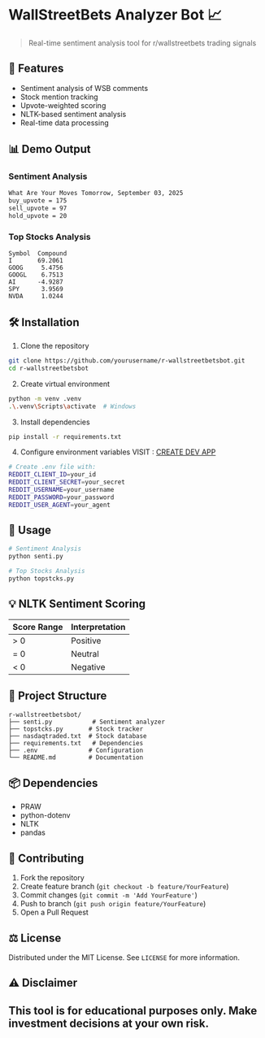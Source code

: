 # WallStreetBets Analyzer Bot 📈

> Real-time sentiment analysis tool for r/wallstreetbets trading signals

## 🚀 Features

* Sentiment analysis of WSB comments
* Stock mention tracking
* Upvote-weighted scoring
* NLTK-based sentiment analysis
* Real-time data processing

## 📊 Demo Output

### Sentiment Analysis
```bash
What Are Your Moves Tomorrow, September 03, 2025
buy_upvote = 175
sell_upvote = 97
hold_upvote = 20
```

### Top Stocks Analysis
```
Symbol  Compound
I       69.2061
GOOG     5.4756
GOOGL    6.7513
AI      -4.9287
SPY      3.9569
NVDA     1.0244
```

## 🛠️ Installation

1. Clone the repository
```bash
git clone https://github.com/yourusername/r-wallstreetbetsbot.git
cd r-wallstreetbetsbot
```

2. Create virtual environment
```bash
python -m venv .venv
.\.venv\Scripts\activate  # Windows
```

3. Install dependencies
```bash
pip install -r requirements.txt
```

4. Configure environment variables
   VISIT : [CREATE DEV APP](https://www.reddit.com/prefs/apps)
```bash
# Create .env file with:
REDDIT_CLIENT_ID=your_id
REDDIT_CLIENT_SECRET=your_secret
REDDIT_USERNAME=your_username
REDDIT_PASSWORD=your_password
REDDIT_USER_AGENT=your_agent
```

## 📖 Usage

```bash
# Sentiment Analysis
python senti.py

# Top Stocks Analysis 
python topstcks.py
```

## 💡 NLTK Sentiment Scoring

| Score Range | Interpretation |
|------------|----------------|
| > 0        | Positive      |
| = 0        | Neutral       |
| < 0        | Negative      |

## 📁 Project Structure

```
r-wallstreetbetsbot/
├── senti.py           # Sentiment analyzer
├── topstcks.py       # Stock tracker
├── nasdaqtraded.txt  # Stock database
├── requirements.txt   # Dependencies
├── .env              # Configuration
└── README.md         # Documentation
```

## 📦 Dependencies

* PRAW
* python-dotenv
* NLTK
* pandas

## 🤝 Contributing

1. Fork the repository
2. Create feature branch (`git checkout -b feature/YourFeature`)
3. Commit changes (`git commit -m 'Add YourFeature'`)
4. Push to branch (`git push origin feature/YourFeature`)
5. Open a Pull Request

## ⚖️ License

Distributed under the MIT License. See `LICENSE` for more information.

## ⚠️ Disclaimer

This tool is for educational purposes only. Make investment decisions at your own risk.
---
